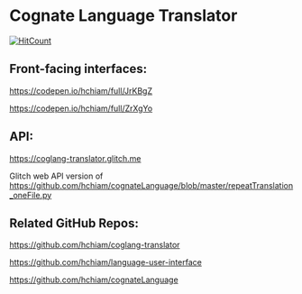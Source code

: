 # Cognate Language Translator

[![HitCount](http://hits.dwyl.io/hchiam/coglang-translator.svg)](http://hits.dwyl.io/hchiam/coglang-translator)

## Front-facing interfaces:

<a href="https://codepen.io/hchiam/full/JrKBgZ" target="_blank">https://codepen.io/hchiam/full/JrKBgZ</a>

<a href="https://codepen.io/hchiam/full/ZrXgYo" target="_blank">https://codepen.io/hchiam/full/ZrXgYo</a>

## API:

<a href="https://coglang-translator.glitch.me" target="_blank">https://coglang-translator.glitch.me</a>

Glitch web API version of <a href="https://github.com/hchiam/cognateLanguage/blob/master/repeatTranslation_oneFile.py" target="_blank">
https://github.com/hchiam/cognateLanguage/blob/master/repeatTranslation_oneFile.py</a>

## Related GitHub Repos:

<a href="https://github.com/hchiam/coglang-translator" target="_blank">https://github.com/hchiam/coglang-translator</a>

<a href="https://github.com/hchiam/language-user-interface" target="_blank">https://github.com/hchiam/language-user-interface</a>

<a href="https://github.com/hchiam/cognateLanguage" target="_blank">https://github.com/hchiam/cognateLanguage</a>
